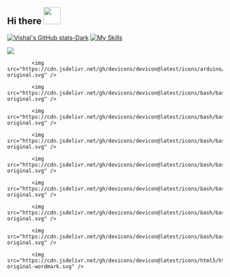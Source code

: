 ## Hi there <img src=https://i.gifer.com/33HU.gif width="40" height="40" />

[![Vishal's GitHub stats-Dark](https://github-readme-stats.vercel.app/api?username=vishalsivakumar2809&show_icons=true&theme=dark#gh-dark-mode-only)](https://github.com/vishalsivakumar2809/github-readme-stats#gh-dark-mode-only)
[![My Skills](https://skillicons.dev/icons?i=java,kotlin,nodejs,figma&theme=dark)](https://skillicons.dev)

<img src="https://cdn.jsdelivr.net/gh/devicons/devicon@latest/icons/androidstudio/androidstudio-original.svg" />

            <img src="https://cdn.jsdelivr.net/gh/devicons/devicon@latest/icons/arduino/arduino-original.svg" />
          
            <img src="https://cdn.jsdelivr.net/gh/devicons/devicon@latest/icons/bash/bash-original.svg" />
          
            <img src="https://cdn.jsdelivr.net/gh/devicons/devicon@latest/icons/bash/bash-original.svg" />
          
            <img src="https://cdn.jsdelivr.net/gh/devicons/devicon@latest/icons/bash/bash-original.svg" />
          
            <img src="https://cdn.jsdelivr.net/gh/devicons/devicon@latest/icons/bash/bash-original.svg" />
          
            <img src="https://cdn.jsdelivr.net/gh/devicons/devicon@latest/icons/bash/bash-original.svg" />
          
            <img src="https://cdn.jsdelivr.net/gh/devicons/devicon@latest/icons/bash/bash-original.svg" />
          
            <img src="https://cdn.jsdelivr.net/gh/devicons/devicon@latest/icons/bash/bash-original.svg" />
          
            <img src="https://cdn.jsdelivr.net/gh/devicons/devicon@latest/icons/html5/html5-original-wordmark.svg" />
          
          
          
<!--
**vishalsivakumar2809/vishalsivakumar2809** is a ✨ _special_ ✨ repository because its `README.md` (this file) appears on your GitHub profile.

Here are some ideas to get you started:

- 🔭 I’m currently working on ...
- 🌱 I’m currently learning ...
- 👯 I’m looking to collaborate on ...
- 🤔 I’m looking for help with ...
- 💬 Ask me about ...
- 📫 How to reach me: ...
- 😄 Pronouns: ...
- ⚡ Fun fact: ...
-->
